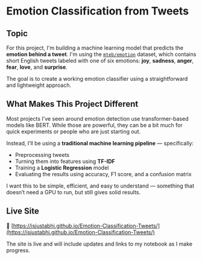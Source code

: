 # Emotion Classification from Tweets

## Topic

For this project, I'm building a machine learning model that predicts the **emotion behind a tweet**. I'm using the [`mteb/emotion`](https://huggingface.co/datasets/mteb/emotion) dataset, which contains short English tweets labeled with one of six emotions: **joy**, **sadness**, **anger**, **fear**, **love**, and **surprise**.

The goal is to create a working emotion classifier using a straightforward and lightweight approach.

## What Makes This Project Different

Most projects I’ve seen around emotion detection use transformer-based models like BERT. While those are powerful, they can be a bit much for quick experiments or people who are just starting out.

Instead, I’ll be using a **traditional machine learning pipeline** — specifically:
- Preprocessing tweets
- Turning them into features using **TF-IDF**
- Training a **Logistic Regression** model
- Evaluating the results using accuracy, F1 score, and a confusion matrix

I want this to be simple, efficient, and easy to understand — something that doesn’t need a GPU to run, but still gives solid results.

## Live Site

🔗 [https://isjustabhi.github.io/Emotion-Classification-Tweets/](https://isjustabhi.github.io/Emotion-Classification-Tweets/)

The site is live and will include updates and links to my notebook as I make progress.
